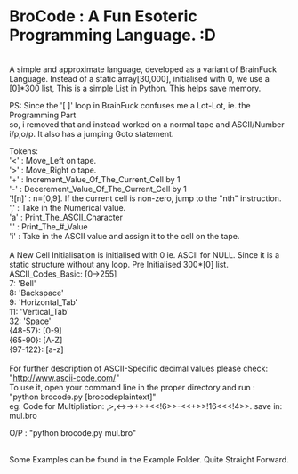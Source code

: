 BroCode : A Fun Esoteric Programming Language. :D
======
<br>
A simple and approximate language, developed as a variant of BrainFuck Language.
Instead of a static array[30,000], initialised with 0, we use a [0]*300 list,
This is a simple List in Python. This helps save memory.<br>

PS: Since the '[ ]' loop in BrainFuck confuses me a Lot-Lot, ie. the Programming Part<br>
so, i removed that and instead worked on a normal tape and ASCII/Number i/p,o/p. 
It also has a jumping Goto statement. 


Tokens:
<br>
'<' :   Move_Left on tape.<br>
'>' :   Move_Right o tape.<br>
'+' :   Increment_Value_Of_The_Current_Cell by 1<br>
'-' :   Decerement_Value_Of_The_Current_Cell by 1<br>
'![n]' : n=[0,9]. If the current cell is non-zero, jump to the "nth" instruction.<br>
',' :   Take in the Numerical value.<br>
'a' :   Print_The_ASCII_Character<br>
'.' :   Print_The_#_Value<br>
'i' :   Take in the ASCII value and assign it to the cell on the tape.<br>
<br>
A New Cell Initialisation is initialised with 0 ie. ASCII for NULL.
Since it is a static structure without any loop. Pre Initialised 300*[0] list. 
<br>
ASCII_Codes_Basic: [0->255]<br>
7: 'Bell'<br>
8: 'Backspace'<br>
9: 'Horizontal_Tab'<br>
11: 'Vertical_Tab'<br>
32: 'Space'<br>
{48-57}: [0-9]<br>
{65-90}: [A-Z]<br>
{97-122}: [a-z]<br>
<br>
For further description of ASCII-Specific decimal values please check:
"http://www.ascii-code.com/"
<br>
To use it, open your command line in the proper directory and 
run :<br>"python brocode.py [brocodeplaintext]"
<br>
eg: Code for Multipliation: ,>,<->->+>+<<!6>>-<<+>>!16<<<!4>>.
save in: mul.bro 

O/P : "python brocode.py mul.bro"

<br>
Some Examples can be found in the Example Folder. Quite Straight Forward.
